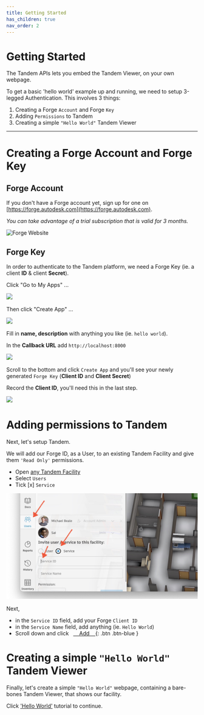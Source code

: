 ```yaml
---
title: Getting Started
has_children: true
nav_order: 2
---
```


# Getting Started

The Tandem APIs lets you embed the Tandem Viewer, on your own webpage.

To get a basic 'hello world' example up and running, we need to setup 3-legged Authentication.  This involves 3 things:

1. Creating a Forge `Account` and Forge `Key`
2. Adding `Permissions` to Tandem
3. Creating a simple `"Hello World"` Tandem Viewer


<hr>

# Creating a Forge Account and Forge Key

## Forge Account

If you don't have a Forge account yet, sign up for one on [https://forge.autodesk.com](https://forge.autodesk.com). 

*You can take advantage of a trial subscription that is valid for 3 months.*

![Forge Website](https://forge-tutorials.autodesk.io/assets/images/sign-up-04916e05b3a5630a7fdc4bc7a839fb81.webp)



## Forge Key

In order to authenticate to the Tandem platform, we need a Forge Key (ie. a client **ID** & client **Secret**).

Click "Go to My Apps" ...

![](https://forge-tutorials.autodesk.io/assets/images/my-apps-89a0250d6aa50f7b695db9e392e5170c.webp)


Then click "Create App" ...

![](https://forge-tutorials.autodesk.io/assets/images/create-app-18798490284b75925859bcf1da83321c.webp)


Fill in **name, description** with anything you like (ie. `hello world`). 

In the **Callback URL** add `http://localhost:8000`

![](https://forge-tutorials.autodesk.io/assets/images/app-information-ed6c0207a443d2e07061589042907b92.webp)

Scroll to the bottom and click `Create App` and you'll see your newly generated `Forge Key` (**Client ID** and **Client Secret**)

Record the **Client ID**, you'll need this in the last step.

![](https://forge-tutorials.autodesk.io/assets/images/app-ready-a72c66d869628d2b0fa3c03d9d407bfd.webp)

# Adding permissions to Tandem

Next, let's setup Tandem.  

We will add our Forge ID, as a User, to an existing Tandem Facility and give them `'Read Only'` permissions. 

- Open [any Tandem Facility](tandem.autodesk.com)
- Select `Users`
- Tick [x] `Service`


![](../img/tandem-clientid.jpg)

Next,

- in the `Service ID` field, add your Forge `Client ID`
- in the `Service Name` field, add anything (ie. `Hello World`)
- Scroll down and click &nbsp;&nbsp;[ &nbsp;&nbsp;&nbsp;Add&nbsp;&nbsp;&nbsp; ](tandem.autodesk.com){: .btn .btn-blue }



# Creating a simple `"Hello World"` Tandem Viewer

Finally, let's create a simple `"Hello World"` webpage, containing a bare-bones Tandem Viewer, that shows our facility.

Click ['Hello World'](helloworld.md) tutorial to continue.


